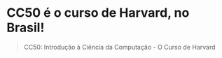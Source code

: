 # CC50 é o curso de Harvard, no Brasil!

> CC50: Introdução à Ciência da Computação - O Curso de Harvard
